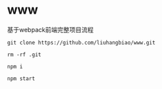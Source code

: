 # www
基于webpack前端完整项目流程

```
git clone https://github.com/liuhangbiao/www.git

rm -rf .git

npm i

npm start
```




